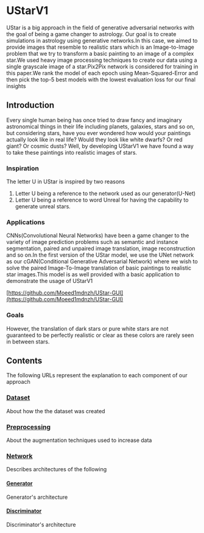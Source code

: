 # UStarV1
UStar is a big approach in the field of generative adversarial networks with the goal of being a game changer to astrology.
Our goal is to create simulations in astrology using generative networks.In this case, we
aimed to provide images that resemble to realistic stars which is an Image-to-Image problem
that we try to transform a basic painting to an image of a complex star.We used heavy image
processing techniques to create our data using a single grayscale image of a star.Pix2Pix
network is considered for training in this paper.We rank the model of each epoch using
Mean-Squared-Error and then pick the top-5 best models with the lowest evaluation loss for
our final insights
## Introduction
Every single human being has once tried to draw fancy and imaginary astronomical things in
their life including planets, galaxies, stars and so on, but considering stars, have you ever
wondered how would your paintings actually look like in real life? Would they look like white
dwarfs? Or red giant? Or cosmic dusts? Well, by developing UStarV1 we have found a way
to take these paintings into realistic images of stars.
### Inspiration
The letter U in UStar is inspired by two reasons
1. Letter U being a reference to the network used as our generator(U-Net)
2. Letter U being a reference to word Unreal for having the capability to generate
unreal stars.

### Applications
CNNs(Convolutional Neural Networks) have been a game changer to the variety of image
prediction problems such as semantic and instance segmentation, paired and unpaired
image translation, image reconstruction and so on.In the first version of the UStar
model, we use the UNet network as our cGAN(Conditional Generative Adversarial Network) where we wish to solve the paired Image-To-Image translation of basic paintings to
realistic star images.This model is as well provided with a basic application to demonstrate
the usage of UStarV1

[https://github.com/Moeed1mdnzh/UStar-GUI](https://github.com/Moeed1mdnzh/UStar-GUI)

### Goals
However, the translation of dark stars or pure white stars are not guaranteed to be perfectly
realistic or clear as these colors are rarely seen in between stars.
## Contents
The following URLs represent the explanation to each component of our approach
### [Dataset](https://github.com/Moeed1mdnzh/UStarV1/tree/master/data)
About how the the dataset was created
### [Preprocessing](https://github.com/Moeed1mdnzh/UStarV1/tree/master/utilities)
About the augmentation techniques used to increase data
### [Network](https://github.com/Moeed1mdnzh/UStarV1/tree/master/UNet)
Describes architectures of the following
#### [Generator](https://github.com/Moeed1mdnzh/UStarV1/tree/master/UNet/generator)
Generator's architecture
#### [Discriminator](https://github.com/Moeed1mdnzh/UStarV1/tree/master/UNet/Discriminator)
Discriminator's architecture




